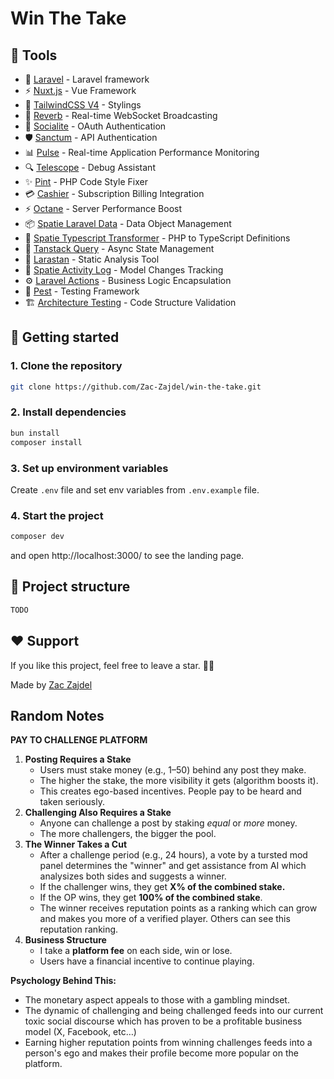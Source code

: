 # Win The Take

## 🎉 Tools

- 🚀 [Laravel](https://laravel.com/) - Laravel framework
- ⚡ [Nuxt.js](https://nuxt.com/) - Vue Framework
- 🎨 [TailwindCSS V4](https://tailwindcss.com/) - Stylings
- 📡 [Reverb](https://laravel.com/docs/12.x/broadcasting) - Real-time WebSocket Broadcasting
- 🔑 [Socialite](https://laravel.com/docs/12.x/socialite) - OAuth Authentication
- 🛡️ [Sanctum](https://laravel.com/docs/12.x/sanctum) - API Authentication
- 📊 [Pulse](https://laravel.com/docs/12.x/pulse) - Real-time Application Performance Monitoring
- 🔍 [Telescope](https://laravel.com/docs/12.x/telescope) - Debug Assistant
- ✨ [Pint](https://laravel.com/docs/12.x/pint) - PHP Code Style Fixer
- 💳 [Cashier](https://laravel.com/docs/12.x/billing) - Subscription Billing Integration
- ⚡ [Octane](https://laravel.com/docs/12.x/octane) - Server Performance Boost
- 📦 [Spatie Laravel Data](https://spatie.be/docs/laravel-data/v4/introduction) - Data Object Management
- 📝 [Spatie Typescript Transformer](https://spatie.be/docs/typescript-transformer/v2/introduction) - PHP to TypeScript Definitions
- 🔄 [Tanstack Query](https://tanstack.com/query/latest) - Async State Management
- 🎯 [Larastan](https://github.com/nunomaduro/larastan) - Static Analysis Tool
- 📝 [Spatie Activity Log](https://spatie.be/docs/laravel-activitylog/v4/introduction) - Model Changes Tracking
- ⚙️ [Laravel Actions](https://laravelactions.com/) - Business Logic Encapsulation
- 🧪 [Pest](https://pestphp.com/) - Testing Framework
- 🏗️ [Architecture Testing](https://github.com/pestphp/pest-plugin-arch) - Code Structure Validation

## 🎯 Getting started

### 1. Clone the repository

```bash
git clone https://github.com/Zac-Zajdel/win-the-take.git
```

### 2. Install dependencies

```bash
bun install
composer install
```

### 3. Set up environment variables

Create `.env` file and set env variables from `.env.example` file.

### 4. Start the project

```bash
composer dev
```

and open http://localhost:3000/ to see the landing page.

## 📁 Project structure

```bash
TODO
```

## ❤️ Support

If you like this project, feel free to leave a star. 🌟😊

Made by <a href="https://github.com/Zac-Zajdel">Zac Zajdel</a>

## Random Notes

**PAY TO CHALLENGE PLATFORM**

1. **Posting Requires a Stake**
   - Users must stake money (e.g., $1–$50) behind any post they make.
   - The higher the stake, the more visibility it gets (algorithm boosts it).
   - This creates ego-based incentives. People pay to be heard and taken seriously.
2. **Challenging Also Requires a Stake**
   - Anyone can challenge a post by staking _equal_ or _more_ money.
   - The more challengers, the bigger the pool.
3. **The Winner Takes a Cut**
   - After a challenge period (e.g., 24 hours), a vote by a tursted mod panel determines the "winner" and get assistance from AI which analysizes both sides and suggests a winner.
   - If the challenger wins, they get **X% of the combined stake.**
   - If the OP wins, they get **100% of the combined stake**.
   - The winner receives reputation points as a ranking which can grow and makes you more of a verified player. Others can see this reputation ranking.
4. **Business Structure**
   - I take a **platform fee** on each side, win or lose.
   - Users have a financial incentive to continue playing.

**Psychology Behind This:**

- The monetary aspect appeals to those with a gambling mindset.
- The dynamic of challenging and being challenged feeds into our current toxic social discourse which has proven to be a profitable business model (X, Facebook, etc…)
- Earning higher reputation points from winning challenges feeds into a person's ego and makes their profile become more popular on the platform.
